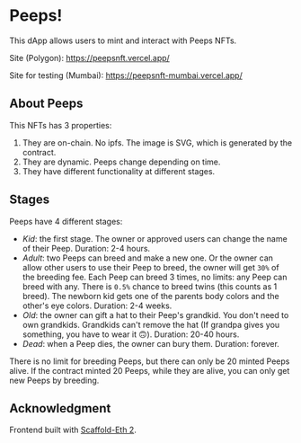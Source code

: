 # Peeps!

This dApp allows users to mint and interact with Peeps NFTs.

Site (Polygon): https://peepsnft.vercel.app/

Site for testing (Mumbai): https://peepsnft-mumbai.vercel.app/

## About Peeps 

This NFTs has 3 properties:

  1. They are on-chain. No ipfs. The image is SVG, which is generated by the contract.
  2. They are dynamic. Peeps change depending on time.
  3. They have different functionality at different stages.

## Stages

Peeps have 4 different stages:

  - *Kid*: the first stage. The owner or approved users can change the name of their Peep. Duration: 2-4 hours.
  - *Adult*: two Peeps can breed and make a new one.
    Or the owner can allow other users to use their Peep to breed, the owner will get `30%` of the breeding fee.
    Each Peep can breed 3 times, no limits: any Peep can breed with any. There is `0.5%` chance to breed twins (this counts as 1 breed).
    The newborn kid gets one of the parents body colors and the other's eye colors. Duration: 2-4 weeks.
  - *Old*: the owner can gift a hat to their Peep's grandkid. You don't need to own grandkids.
    Grandkids can't remove the hat (If grandpa gives you something, you have to wear it 🙃). Duration: 20-40 hours.
  - *Dead*: when a Peep dies, the owner can bury them. Duration: forever.

There is no limit for breeding Peeps, but there can only be 20 minted Peeps alive.
If the contract minted 20 Peeps, while they are alive, you can only get new Peeps by breeding.

## Acknowledgment 

Frontend built with [Scaffold-Eth 2](https://github.com/scaffold-eth/scaffold-eth-2).
